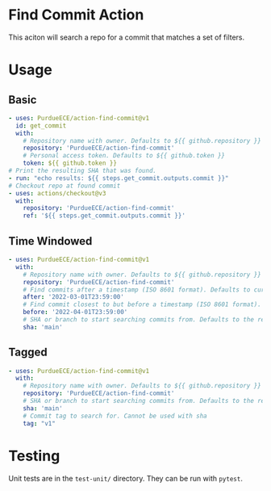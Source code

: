 # Find Commit Action
This aciton will search a repo for a commit that matches a set of filters.

# Usage
## Basic
```yaml
- uses: PurdueECE/action-find-commit@v1
  id: get_commit
  with:
    # Repository name with owner. Defaults to ${{ github.repository }}
    repository: 'PurdueECE/action-find-commit'
    # Personal access token. Defaults to ${{ github.token }}
    token: ${{ github.token }}
# Print the resulting SHA that was found.
- run: "echo results: ${{ steps.get_commit.outputs.commit }}"
# Checkout repo at found commit
- uses: actions/checkout@v3
  with:
    repository: 'PurdueECE/action-find-commit'
    ref: '${{ steps.get_commit.outputs.commit }}'
```
## Time Windowed
```yaml
- uses: PurdueECE/action-find-commit@v1
  with:
    # Repository name with owner. Defaults to ${{ github.repository }}
    repository: 'PurdueECE/action-find-commit'
    # Find commits after a timestamp (ISO 8601 format). Defaults to current time.
    after: '2022-03-01T23:59:00'
    # Find commit closest to but before a timestamp (ISO 8601 format). Defaults to current time.
    before: '2022-04-01T23:59:00'
    # SHA or branch to start searching commits from. Defaults to the repository's default branch. Cannot be used with tag
    sha: 'main'
```
## Tagged
```yaml
- uses: PurdueECE/action-find-commit@v1
  with:
    # Repository name with owner. Defaults to ${{ github.repository }}
    repository: 'PurdueECE/action-find-commit'
    # SHA or branch to start searching commits from. Defaults to the repository's default branch.
    sha: 'main'
    # Commit tag to search for. Cannot be used with sha
    tag: "v1"
```

# Testing
Unit tests are in the `test-unit/` directory. They can be run with `pytest`.